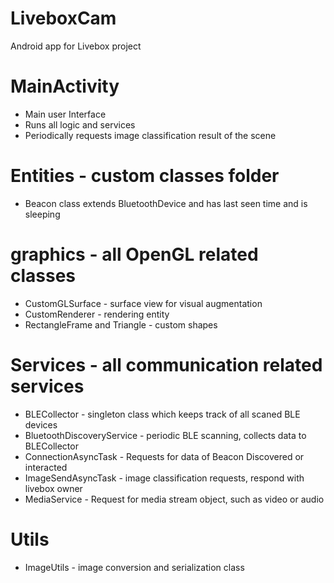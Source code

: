 # LiveboxCam
Android app for Livebox project
# MainActivity
- Main user Interface
- Runs all logic and services
- Periodically requests image classification result of the scene
# Entities - custom classes folder
- Beacon class extends BluetoothDevice and has last seen time and is sleeping
# graphics - all OpenGL related classes
- CustomGLSurface - surface view for visual augmentation
- CustomRenderer - rendering entity
- RectangleFrame and Triangle - custom shapes
# Services - all communication related services
- BLECollector - singleton class which keeps track of all scaned BLE devices
- BluetoothDiscoveryService - periodic BLE scanning, collects data to BLECollector
- ConnectionAsyncTask - Requests for data of Beacon Discovered or interacted
- ImageSendAsyncTask - image classification requests, respond with livebox owner
- MediaService - Request for media stream object, such as video or audio
# Utils
- ImageUtils - image conversion and serialization class
